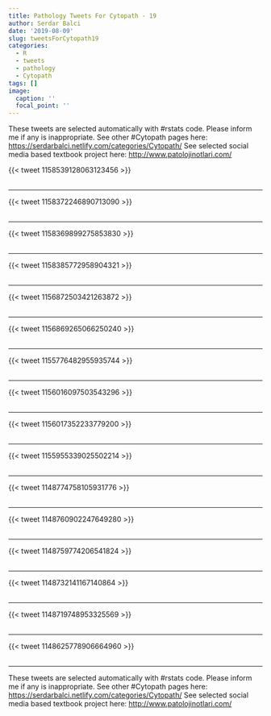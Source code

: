 ```yaml
---
title: Pathology Tweets For Cytopath - 19
author: Serdar Balci
date: '2019-08-09'
slug: tweetsForCytopath19
categories:
  - R
  - tweets
  - pathology
  - Cytopath
tags: []
image:
  caption: ''
  focal_point: ''
---
```



These tweets are selected automatically with #rstats code. Please inform me if any is inappropriate.
See other #Cytopath pages here: https://serdarbalci.netlify.com/categories/Cytopath/ 
See selected social media based textbook project here: http://www.patolojinotlari.com/

{{< tweet 1158539128063123456 >}}
<br>
<br>
<hr>
{{< tweet 1158372246890713090 >}}
<br>
<br>
<hr>
{{< tweet 1158369899275853830 >}}
<br>
<br>
<hr>
{{< tweet 1158385772958904321 >}}
<br>
<br>
<hr>
{{< tweet 1156872503421263872 >}}
<br>
<br>
<hr>
{{< tweet 1156869265066250240 >}}
<br>
<br>
<hr>
{{< tweet 1155776482955935744 >}}
<br>
<br>
<hr>
{{< tweet 1156016097503543296 >}}
<br>
<br>
<hr>
{{< tweet 1156017352233779200 >}}
<br>
<br>
<hr>
{{< tweet 1155955339025502214 >}}
<br>
<br>
<hr>
{{< tweet 1148774758105931776 >}}
<br>
<br>
<hr>
{{< tweet 1148760902247649280 >}}
<br>
<br>
<hr>
{{< tweet 1148759774206541824 >}}
<br>
<br>
<hr>
{{< tweet 1148732141167140864 >}}
<br>
<br>
<hr>
{{< tweet 1148719748953325569 >}}
<br>
<br>
<hr>
{{< tweet 1148625778906664960 >}}
<br>
<br>
<hr>


These tweets are selected automatically with #rstats code. Please inform me if any is inappropriate.
See other #Cytopath pages here: https://serdarbalci.netlify.com/categories/Cytopath/ 
See selected social media based textbook project here: http://www.patolojinotlari.com/
